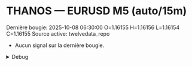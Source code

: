 # THANOS — EURUSD M5 (auto/15m)
Dernière bougie: 2025-10-08 06:30:00  O=1.16155  H=1.16156  L=1.16154  C=1.16155
Source active: twelvedata_repo

- Aucun signal sur la dernière bougie.

<details><summary>Debug</summary>

- TD_API_KEY manquant.

</details>